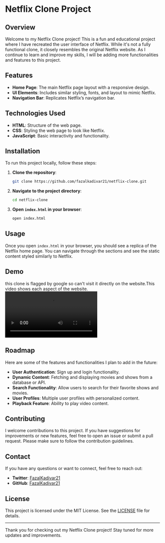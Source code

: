 # Netflix Clone Project

## Overview
Welcome to my Netflix Clone project! This is a fun and educational project where I have recreated the user interface of Netflix. While it's not a fully functional clone, it closely resembles the original Netflix website. As I continue to learn and improve my skills, I will be adding more functionalities and features to this project.

## Features
- **Home Page**: The main Netflix page layout with a responsive design.
- **UI Elements**: Includes similar styling, fonts, and layout to mimic Netflix.
- **Navigation Bar**: Replicates Netflix’s navigation bar.

## Technologies Used
- **HTML**: Structure of the web page.
- **CSS**: Styling the web page to look like Netflix.
- **JavaScript**: Basic interactivity and functionality.

## Installation
To run this project locally, follow these steps:

1. **Clone the repository**:
    ```bash
    git clone https://github.com/fazalkadivar21/netflix-clone.git
    ```

2. **Navigate to the project directory**:
    ```bash
    cd netflix-clone
    ```

3. **Open `index.html` in your browser**:
    ```bash
    open index.html
    ```

## Usage
Once you open `index.html` in your browser, you should see a replica of the Netflix home page. You can navigate through the sections and see the static content styled similarly to Netflix.

## Demo
this clone is flagged by google so can't visit it directly on the website.This video shows each aspect of the website.
![Website-demo](res/vid/demo.mp4)


## Roadmap
Here are some of the features and functionalities I plan to add in the future:
- **User Authentication**: Sign up and login functionality.
- **Dynamic Content**: Fetching and displaying movies and shows from a database or API.
- **Search Functionality**: Allow users to search for their favorite shows and movies.
- **User Profiles**: Multiple user profiles with personalized content.
- **Playback Feature**: Ability to play video content.

## Contributing
I welcome contributions to this project. If you have suggestions for improvements or new features, feel free to open an issue or submit a pull request. Please make sure to follow the contribution guidelines.

## Contact
If you have any questions or want to connect, feel free to reach out:

- **Twitter**: [FazalKadivar21](https://twitter.com/FazalKadivar21)
- **GitHub**: [FazalKadivar21](https://github.com/FazalKadivar21)

## License
This project is licensed under the MIT License. See the [LICENSE](LICENSE) file for details.

---

Thank you for checking out my Netflix Clone project! Stay tuned for more updates and improvements.